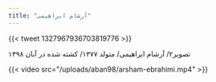 ```yaml
---
title: "آرشام ابراهیمی"
---
```


{{< tweet 1327967936703819776 >}}

تصویر۲/ آرشام ابراهیمی/ متولد ۱۳۷۷/ کشته شده در آبان ۱۳۹۸

{{< video src="/uploads/aban98/arsham-ebrahimi.mp4" >}}
